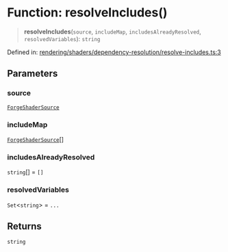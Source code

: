 # Function: resolveIncludes()

> **resolveIncludes**(`source`, `includeMap`, `includesAlreadyResolved`, `resolvedVariables`): `string`

Defined in: [rendering/shaders/dependency-resolution/resolve-includes.ts:3](https://github.com/Forge-Game-Engine/Forge/blob/80c88dbc1226e2ea185d187b85121eb9c3da7ead/src/rendering/shaders/dependency-resolution/resolve-includes.ts#L3)

## Parameters

### source

[`ForgeShaderSource`](../classes/ForgeShaderSource.md)

### includeMap

[`ForgeShaderSource`](../classes/ForgeShaderSource.md)[]

### includesAlreadyResolved

`string`[] = `[]`

### resolvedVariables

`Set`\<`string`\> = `...`

## Returns

`string`
